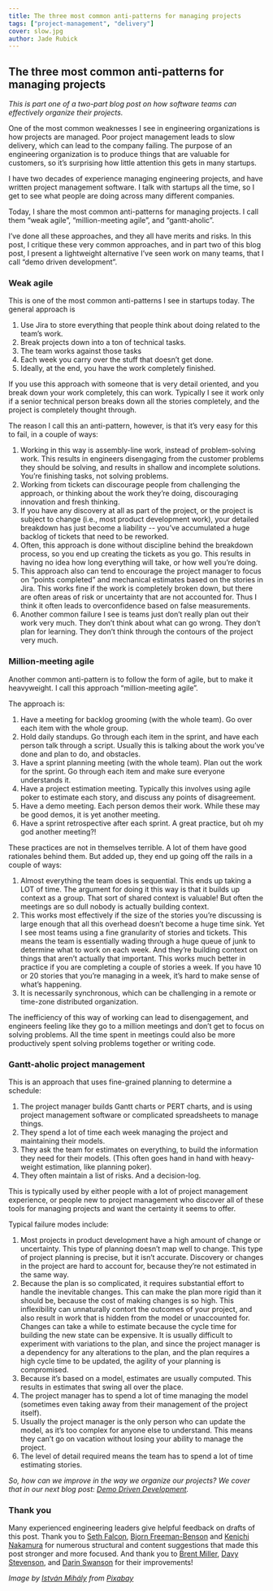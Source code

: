 ```yaml
---
title: The three most common anti-patterns for managing projects
tags: ["project-management", "delivery"]
cover: slow.jpg
author: Jade Rubick
---
```


<re-img src="slow.jpg"></re-img>

## The three most common anti-patterns for managing projects

_This is part one of a two-part blog post on how software teams can effectively organize their projects._

One of the most common weaknesses I see in engineering organizations is how projects are managed. Poor project management leads to slow delivery, which can lead to the company failing. The purpose of an engineering organization is to produce things that are valuable for customers, so it’s surprising how little attention this gets in many startups.

I have two decades of experience managing engineering projects, and have written project management software. I talk with startups all the time, so I get to see what people are doing across many different companies. 

Today, I share the most common anti-patterns for managing projects. I call them “weak agile”, “million-meeting agile”, and “gantt-aholic”. 

I’ve done all these approaches, and they all have merits and risks. In this post, I critique these very common approaches, and in part two of this blog post, I present a lightweight alternative I’ve seen work on many teams, that I call “demo driven development”.

### Weak agile

This is one of the most common anti-patterns I see in startups today. The general approach is

1. Use Jira to store everything that people think about doing related to the team’s work.
2. Break projects down into a ton of technical tasks. 
3. The team works against those tasks
4. Each week you carry over the stuff that doesn’t get done. 
5. Ideally, at the end, you have the work completely finished.

If you use this approach with someone that is very detail oriented, and you break down your work completely, this can work. Typically I see it work only if a senior technical person breaks down all the stories completely, and the project is completely thought through. 

The reason I call this an anti-pattern, however, is that it’s very easy for this to fail, in a couple of ways: 

1. Working in this way is assembly-line work, instead of problem-solving work. This results in engineers disengaging from the customer problems they should be solving, and results in shallow and incomplete solutions. You’re finishing tasks, not solving problems. 
2. Working from tickets can discourage people from challenging the approach, or thinking about the work they’re doing, discouraging innovation and fresh thinking.
3. If you have any discovery at all as part of the project, or the project is subject to change (i.e., most product development work), your detailed breakdown has just become a liability -- you’ve accumulated a huge backlog of tickets that need to be reworked. 
4. Often, this approach is done without discipline behind the breakdown process, so you end up creating the tickets as you go. This results in having no idea how long everything will take, or how well you’re doing.
5. This approach also can tend to encourage the project manager to focus on “points completed” and mechanical estimates based on the stories in Jira. This works fine if the work is completely broken down, but there are often areas of risk or uncertainty that are not accounted for. Thus I think it often leads to overconfidence based on false measurements.
6. Another common failure I see is teams just don’t really plan out their work very much. They don’t think about what can go wrong. They don’t plan for learning. They don’t think through the contours of the project very much. 


### Million-meeting agile

Another common anti-pattern is to follow the form of agile, but to make it heavyweight. I call this approach “million-meeting agile”. 

The approach is:

1. Have a meeting for backlog grooming (with the whole team). Go over each item with the whole group.
2. Hold daily standups. Go through each item in the sprint, and have each person talk through a script. Usually this is talking about the work you’ve done and plan to do, and obstacles. 
3. Have a sprint planning meeting (with the whole team). Plan out the work for the sprint. Go through each item and make sure everyone understands it. 
4. Have a project estimation meeting. Typically this involves using agile poker to estimate each story, and discuss any points of disagreement.
5. Have a demo meeting. Each person demos their work. While these may be good demos, it is yet another meeting. 
6. Have a sprint retrospective after each sprint. A great practice, but oh my god another meeting?!

These practices are not in themselves terrible. A lot of them have good rationales behind them. But added up, they end up going off the rails in a couple of ways:

1. Almost everything the team does is sequential. This ends up taking a LOT of time. The argument for doing it this way is that it builds up context as a group. That sort of shared context is valuable! But often the meetings are so dull nobody is actually building context.
2. This works most effectively if the size of the stories you’re discussing is large enough that all this overhead doesn’t become a huge time sink. Yet I see most teams using a fine granularity of stories and tickets. This means the team is essentially wading through a huge queue of junk to determine what to work on each week. And they’re building context on things that aren’t actually that important. This works much better in practice if you are completing a couple of stories a week. If you have 10 or 20 stories that you’re managing in a week, it’s hard to make sense of what’s happening.
3. It is necessarily synchronous, which can be challenging in a remote or time-zone distributed organization. 

The inefficiency of this way of working can lead to disengagement, and engineers feeling like they go to a million meetings and don’t get to focus on solving problems. All the time spent in meetings could also be more productively spent solving problems together or writing code.


### Gantt-aholic project management

This is an approach that uses fine-grained planning to determine a schedule:

1. The project manager builds Gantt charts or PERT charts, and is using project management software or complicated spreadsheets to manage things. 
2. They spend a lot of time each week managing the project and maintaining their models.
3. They ask the team for estimates on everything, to build the information they need for their models. (This often goes hand in hand with heavy-weight estimation, like planning poker).
4. They often maintain a list of risks. And a decision-log.

This is typically used by either people with a lot of project management experience, or people new to project management who discover all of these tools for managing projects and want the certainty it seems to offer.

Typical failure modes include:

1. Most projects in product development have a high amount of change or uncertainty. This type of planning doesn’t map well to change. This type of project planning is precise, but it isn’t accurate. Discovery or changes in the project are hard to account for, because they’re not estimated in the same way. 
2. Because the plan is so complicated, it requires substantial effort to handle the inevitable changes. This can make the plan more rigid than it should be, because the cost of making changes is so high. This inflexibility can unnaturally contort the outcomes of your project, and also result in work that is hidden from the model or unaccounted for. Changes can take a while to estimate because the cycle time for building the new state can be expensive. It is usually difficult to experiment with variations to the plan, and since the project manager is a dependency for any alterations to the plan, and the plan requires a high cycle time to be updated, the agility of your planning is compromised. 
3. Because it’s based on a model, estimates are usually computed. This results in estimates that swing all over the place. 
4. The project manager has to spend a lot of time managing the model (sometimes even taking away from their management of the project itself). 
5. Usually the project manager is the only person who can update the model, as it’s too complex for anyone else to understand. This means they can’t go on vacation without losing your ability to manage the project.
6. The level of detail required means the team has to spend a lot of time estimating stories.

_So, how can we improve in the way we organize our projects? We cover that in our next blog post: [Demo Driven Development](/demo-driven-development)._


### Thank you

Many experienced engineering leaders give helpful feedback on drafts of this post. Thank you to [Seth Falcon](https://www.linkedin.com/in/sethfalcon/), [Bjorn Freeman-Benson](https://www.linkedin.com/in/bjornfreemanbenson/) and [Kenichi Nakamura](https://www.linkedin.com/in/kenichi/) for numerous structural and content suggestions that made this post stronger and more focused. And thank you to [Brent Miller](https://www.linkedin.com/in/foliosus/), [Davy Stevenson](https://www.linkedin.com/in/davystevenson/), and [Darin Swanson](https://www.linkedin.com/in/darinswanson/) for their improvements! 

_Image by <a href="https://pixabay.com/users/mhy-333962/">István Mihály</a> from <a href="https://pixabay.com/">Pixabay</a>_
